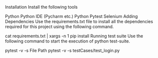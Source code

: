 
Installation
Install the following tools

Python
Python IDE (Pycharm etc.)
Python Pytest
Selenium
Adding Dependencies
Use the requirements.txt file to install all the dependencies required for this project using the following command.

cat requirements.txt | xargs -n 1 pip install
Running test suite
Use the following command to start the execution of python test-suite.

pytest -v -s File Path
pytest -v -s testCases/test_login.py

